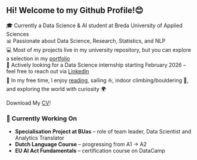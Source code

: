## Hi! Welcome to my Github Profile!😊

🎓 Currently a Data Science & AI student at Breda University of Applied Sciences  
📊 Passionate about Data Science, Research, Statistics, and NLP  
💻 Most of my projects live in my university repository, but you can explore a selection in my [portfolio](https://github.com/StenGni/Portfolio)  
🚀 Actively looking for a Data Science internship starting February 2026 – feel free to reach out via [LinkedIn](https://www.linkedin.com/in/monika-stangenberg-4b5790291/)  
🌱 In my free time, I enjoy [reading](https://www.goodreads.com/user/show/181661700-monika-s), sailing ⛵, indoor climbing/bouldering 🧗, and exploring the world with curiosity 🌍  

Download My [CV](https://github.com/StenGni/Portfolio/blob/main/CV-09_2025.pdf)!

### 🔭 Currently Working On
- **Specialisation Project at BUas** – role of team leader, Data Scientist and Analytics Translator  
- **Dutch Language Course** – progressing from A1 → A2  
- **EU AI Act Fundamentals** – certification course on DataCamp

